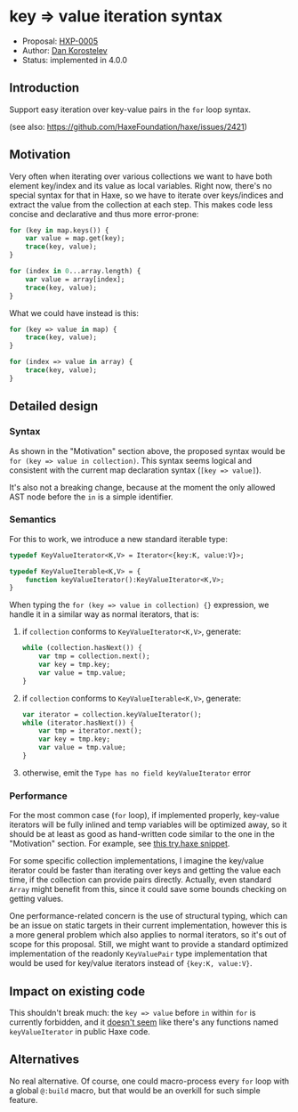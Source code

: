 # key => value iteration syntax

* Proposal: [HXP-0005](0005-key-value-iter.md)
* Author: [Dan Korostelev](https://github.com/nadako)
* Status: implemented in 4.0.0

## Introduction

Support easy iteration over key-value pairs in the `for` loop syntax.

(see also: https://github.com/HaxeFoundation/haxe/issues/2421)

## Motivation

Very often when iterating over various collections we want to have both element key/index and its value
as local variables. Right now, there's no special syntax for that in Haxe, so we have to iterate over
keys/indices and extract the value from the collection at each step. This makes code less concise and
declarative and thus more error-prone:

```haxe
for (key in map.keys()) {
    var value = map.get(key);
    trace(key, value);
}

for (index in 0...array.length) {
    var value = array[index];
    trace(key, value);
}
```

What we could have instead is this:

```haxe
for (key => value in map) {
    trace(key, value);
}

for (index => value in array) {
    trace(key, value);
}
```

## Detailed design

### Syntax

As shown in the "Motivation" section above, the proposed syntax would be `for (key => value in collection)`.
This syntax seems logical and consistent with the current map declaration syntax (`[key => value]`).

It's also not a breaking change, because at the moment the only allowed AST node before the `in` is a simple identifier.

### Semantics

For this to work, we introduce a new standard iterable type:

```haxe
typedef KeyValueIterator<K,V> = Iterator<{key:K, value:V}>;

typedef KeyValueIterable<K,V> = {
    function keyValueIterator():KeyValueIterator<K,V>;
}
```

When typing the `for (key => value in collection) {}` expression, we handle it in a similar way as normal iterators, that is:

 1) if `collection` conforms to `KeyValueIterator<K,V>`, generate:
    ```haxe
    while (collection.hasNext()) {
        var tmp = collection.next();
        var key = tmp.key;
        var value = tmp.value;
    }
    ```

 2) if `collection` conforms to `KeyValueIterable<K,V>`, generate:
    ```haxe
    var iterator = collection.keyValueIterator();
    while (iterator.hasNext()) {
        var tmp = iterator.next();
        var key = tmp.key;
        var value = tmp.value;
    }
    ```

 3) otherwise, emit the `Type has no field keyValueIterator` error


### Performance

For the most common case (`for` loop), if implemented properly, key-value iterators will be fully
inlined and temp variables will be optimized away, so it should be at least as good as hand-written
code similar to the one in the "Motivation" section. For example, see [this try.haxe snippet](http://try-haxe.mrcdk.com/#9c3Aa).

For some specific collection implementations, I imagine the key/value iterator could be faster than
iterating over keys and getting the value each time, if the collection can provide pairs directly.
Actually, even standard `Array` might benefit from this, since it could save some bounds checking on getting values.

One performance-related concern is the use of structural typing, which can be an issue on static
targets in their current implementation, however this is a more general problem which also applies to
normal iterators, so it's out of scope for this proposal. Still, we might want to provide a standard
optimized implementation of the readonly `KeyValuePair` type implementation that would be used for key/value iterators
instead of `{key:K, value:V}`.

## Impact on existing code

This shouldn't break much: the `key => value` before `in` within `for` is currently forbidden,
and it [doesn't seem](https://github.com/search?l=&q=keyValueIterator+language%3AHaxe&ref=advsearch&type=Code&utf8=%E2%9C%93) like there's any functions named `keyValueIterator` in public Haxe code.

## Alternatives

No real alternative. Of course, one could macro-process every `for` loop with a global `@:build` macro,
but that would be an overkill for such simple feature.
